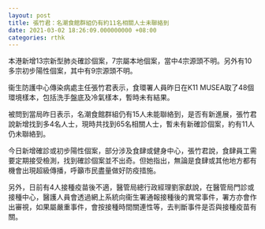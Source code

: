 ```yaml
---
layout: post
title: 張竹君：名潮食館群組仍有約11名相關人士未聯絡到
date: 2021-03-02 18:26:09.000000000 +08:00
categories: rthk
---
```


本港新增13宗新型肺炎確診個案，7宗屬本地個案，當中4宗源頭不明。另外有10多宗初步陽性個案，其中有9宗源頭不明。

衞生防護中心傳染病處主任張竹君表示，食環署人員昨日在K11 MUSEA取了48個環境樣本，包括洗手盤底及冷氣樣本，暫時未有結果。

被問到當局昨日表示，名潮食館群組仍有15人未能聯絡到，是否有新進展，張竹君說新增找到多4名人士，現時共找到65名相關人士，暫未有新確診個案，約有11人仍未聯絡到。

今日新增確診或初步陽性個案，部分涉及食肆或健身中心，張竹君說，食肆員工需要定期接受檢測，找到確診個案並不出奇。但她指出，無論是食肆或其他地方都有機會出現超級傳播，呼籲市民盡量做好防疫措施。

另外，日前有4人接種疫苗後不適，醫管局總行政經理劉家獻說，在醫管局門診或接種中心，醫護人員會透過網上系統向衞生署通報接種後的異常事件，署方亦會作出審視，如果屬嚴重事件，會按接種時間關連性等，去判斷事件是否與接種疫苗有關。
